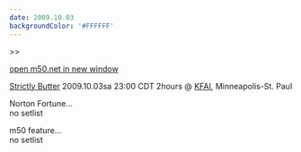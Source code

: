 ```yaml
---
date: 2009.10.03
backgroundColor: '#FFFFFF'
---
```


\>>

[open m50.net in new window  
](http://m50.net/)  


[Strictly Butter](http://strictlybutter.blogspot.com/) 2009.10.03sa 23:00 CDT 2hours @ [KFAI](http://www.kfai.org/), Minneapolis-St. Paul  


Norton Fortune...  
no setlist  

m50 feature...  
no setlist